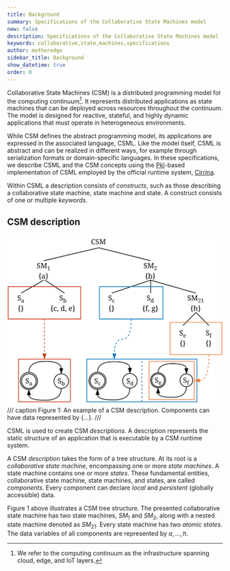```yaml
---
title: Background
summary: Specifications of the Collaborative State Machines model
new: false
description: Specifications of the Collaborative State Machines model
keywords: collaborative,state,machines,specifications
author: metheredge
sidebar_title: Background
show_datetime: true
order: 0
---
```


Collaborative State Machines (CSM) is a distributed programming model for the computing continuum[^1]. It
represents distributed applications as state machines that can be deployed across resources throughout the 
continuum. The model is designed for reactive, stateful, and highly dynamic applications that must operate in
heterogeneous environments.

While CSM defines the abstract programming model, its applications are expressed in the associated language,
CSML. Like the model itself, CSML is abstract and can be realized in different ways, for example through 
serialization formats or domain-specific languages. In these specifications, we describe CSML and the CSM 
concepts using the [Pkl](https://pkl-lang.org/)-based implementation of CSML employed by the official runtime
system, [Cirrina](../cirrina/runtime-system.md).

[^1]: We refer to the computing continuum as the infrastructure spanning cloud, edge, and IoT layers.

Within CSML a description consists of _constructs_, such as those describing a collaborative state machine, 
state machine and state. A construct consists of one or multiple _keywords_.

## CSM description

![image info](../assets/specifications/memory.jpg)
/// caption
Figure 1: An example of a CSM description. Components can have data represented by {...}.
///

CSML is used to create CSM _descriptions_. A description represents the static structure of an application
that is executable by a CSM runtime system.

A CSM _description_ takes the form of a tree structure. At its root is a _collaborative state machine_,
encompassing one or more _state machines_. A state machine contains one or more _states_. These fundamental
entities, collaborative state machine, state machines, and states, are called _components_. Every
component can declare _local_ and _persistent_ (globally accessible) data.

Figure 1 above illustrates a CSM tree structure. The presented collaborative state machine has two state
machines, $SM_1$ and $SM_2$, along with a nested state machine denoted as $SM_{21}$. Every state machine
has two _atomic states_. The data variables of all components are represented by $a, \ldots, h$.

<script type="text/javascript" src="https://cdn.mathjax.org/mathjax/latest/MathJax.js?config=TeX-AMS-MML_HTMLorMML"></script>

<script type="text/x-mathjax-config">
    MathJax.Hub.Config({ tex2jax: {inlineMath: [['$', '$']]}, messageStyle: "none" });
</script>